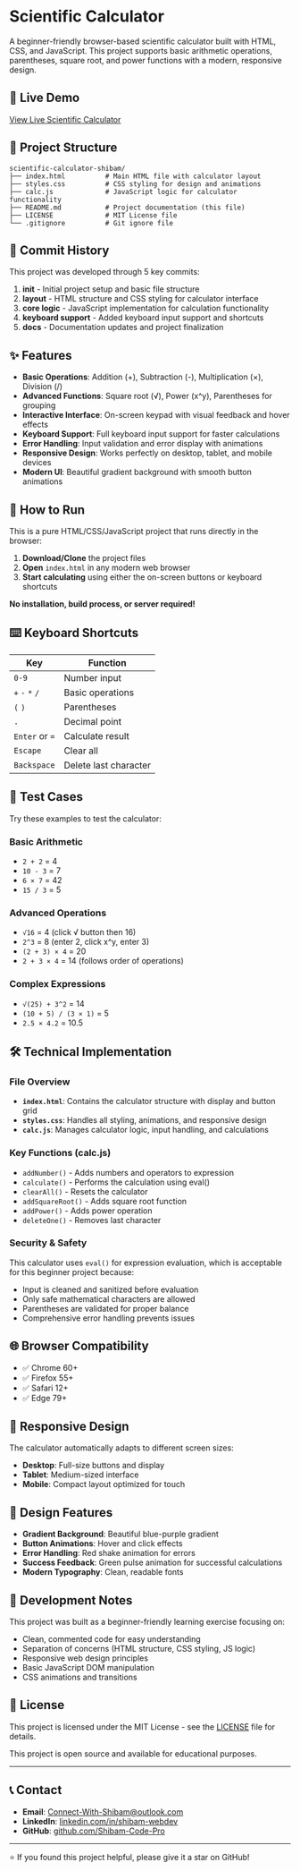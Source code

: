 # Scientific Calculator

A beginner-friendly browser-based scientific calculator built with HTML, CSS, and JavaScript. This project supports basic arithmetic operations, parentheses, square root, and power functions with a modern, responsive design.


## 🚀 Live Demo

[View Live Scientific Calculator](https://Shibam-Code-Pro.github.io/scientific-calculator-shibam)


## 📁 Project Structure

```
scientific-calculator-shibam/
├── index.html          # Main HTML file with calculator layout
├── styles.css          # CSS styling for design and animations
├── calc.js             # JavaScript logic for calculator functionality
├── README.md           # Project documentation (this file)
├── LICENSE             # MIT License file
└── .gitignore          # Git ignore file
```

## 📝 Commit History

This project was developed through 5 key commits:

1. **init** - Initial project setup and basic file structure
2. **layout** - HTML structure and CSS styling for calculator interface
3. **core logic** - JavaScript implementation for calculation functionality
4. **keyboard support** - Added keyboard input support and shortcuts
5. **docs** - Documentation updates and project finalization

## ✨ Features

- **Basic Operations**: Addition (+), Subtraction (-), Multiplication (×), Division (/)
- **Advanced Functions**: Square root (√), Power (x^y), Parentheses for grouping
- **Interactive Interface**: On-screen keypad with visual feedback and hover effects
- **Keyboard Support**: Full keyboard input support for faster calculations
- **Error Handling**: Input validation and error display with animations
- **Responsive Design**: Works perfectly on desktop, tablet, and mobile devices
- **Modern UI**: Beautiful gradient background with smooth button animations

## 🚀 How to Run

This is a pure HTML/CSS/JavaScript project that runs directly in the browser:

1. **Download/Clone** the project files
2. **Open** `index.html` in any modern web browser
3. **Start calculating** using either the on-screen buttons or keyboard shortcuts

**No installation, build process, or server required!**

## ⌨️ Keyboard Shortcuts

| Key | Function |
|-----|----------|
| `0-9` | Number input |
| `+` `-` `*` `/` | Basic operations |
| `(` `)` | Parentheses |
| `.` | Decimal point |
| `Enter` or `=` | Calculate result |
| `Escape` | Clear all |
| `Backspace` | Delete last character |

## 🧪 Test Cases

Try these examples to test the calculator:

### Basic Arithmetic
- `2 + 2` = 4
- `10 - 3` = 7
- `6 × 7` = 42
- `15 / 3` = 5

### Advanced Operations
- `√16` = 4 (click √ button then 16)
- `2^3` = 8 (enter 2, click x^y, enter 3)
- `(2 + 3) × 4` = 20
- `2 + 3 × 4` = 14 (follows order of operations)

### Complex Expressions
- `√(25) + 3^2` = 14
- `(10 + 5) / (3 × 1)` = 5
- `2.5 × 4.2` = 10.5

## 🛠️ Technical Implementation

### File Overview
- **`index.html`**: Contains the calculator structure with display and button grid
- **`styles.css`**: Handles all styling, animations, and responsive design
- **`calc.js`**: Manages calculator logic, input handling, and calculations

### Key Functions (calc.js)
- `addNumber()` - Adds numbers and operators to expression
- `calculate()` - Performs the calculation using eval()
- `clearAll()` - Resets the calculator
- `addSquareRoot()` - Adds square root function
- `addPower()` - Adds power operation
- `deleteOne()` - Removes last character

### Security & Safety
This calculator uses `eval()` for expression evaluation, which is acceptable for this beginner project because:
- Input is cleaned and sanitized before evaluation
- Only safe mathematical characters are allowed
- Parentheses are validated for proper balance
- Comprehensive error handling prevents issues

## 🌐 Browser Compatibility

- ✅ Chrome 60+
- ✅ Firefox 55+
- ✅ Safari 12+
- ✅ Edge 79+

## 📱 Responsive Design

The calculator automatically adapts to different screen sizes:
- **Desktop**: Full-size buttons and display
- **Tablet**: Medium-sized interface
- **Mobile**: Compact layout optimized for touch

## 🎨 Design Features

- **Gradient Background**: Beautiful blue-purple gradient
- **Button Animations**: Hover and click effects
- **Error Handling**: Red shake animation for errors
- **Success Feedback**: Green pulse animation for successful calculations
- **Modern Typography**: Clean, readable fonts

## 🔧 Development Notes

This project was built as a beginner-friendly learning exercise focusing on:
- Clean, commented code for easy understanding
- Separation of concerns (HTML structure, CSS styling, JS logic)
- Responsive web design principles
- Basic JavaScript DOM manipulation
- CSS animations and transitions

## 📄 License

This project is licensed under the MIT License - see the [LICENSE](LICENSE) file for details.

This project is open source and available for educational purposes.

---

## 📞 Contact

- **Email**: Connect-With-Shibam@outlook.com
- **LinkedIn**: [linkedin.com/in/shibam-webdev](https://linkedin.com/in/shibam-webdev)
- **GitHub**: [github.com/Shibam-Code-Pro](https://github.com/Shibam-Code-Pro)

---

⭐ If you found this project helpful, please give it a star on GitHub!

